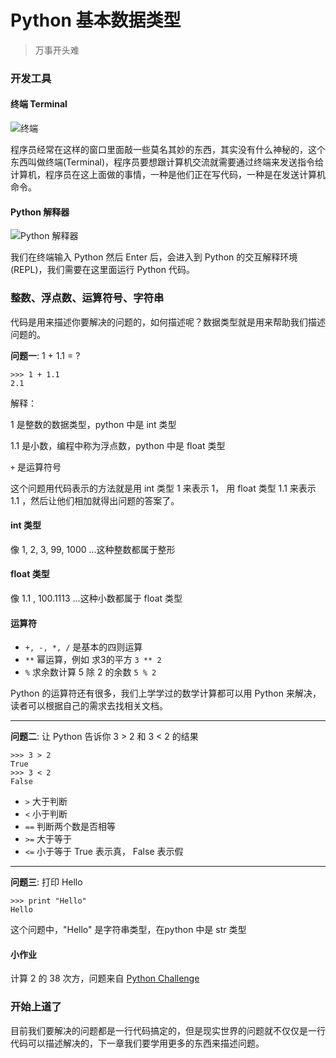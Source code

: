 # Python 基本数据类型

> 万事开头难

### 开发工具

#### 终端 Terminal
![终端](http://i1.buimg.com/567571/234cf787cbffd9d2.png)

程序员经常在这样的窗口里面敲一些莫名其妙的东西，其实没有什么神秘的，这个东西叫做终端(Terminal)，程序员要想跟计算机交流就需要通过终端来发送指令给计算机，程序员在这上面做的事情，一种是他们正在写代码，一种是在发送计算机命令。

#### Python 解释器
![Python 解释器](http://i2.buimg.com/567571/b3c82a49ca635a58.png)

我们在终端输入 Python 然后 Enter 后，会进入到 Python 的交互解释环境(REPL)，我们需要在这里面运行 Python 代码。

### 整数、浮点数、运算符号、字符串

代码是用来描述你要解决的问题的，如何描述呢？数据类型就是用来帮助我们描述问题的。

**问题一**: 1 + 1.1 = ?
```
>>> 1 + 1.1
2.1
```

解释：

1 是整数的数据类型，python 中是 int 类型

1.1 是小数，编程中称为浮点数，python 中是 float 类型

`+` 是运算符号

这个问题用代码表示的方法就是用 int 类型 1 来表示 1， 用 float 类型 1.1 来表示 1.1 ，然后让他们相加就得出问题的答案了。

#### int 类型
像 1, 2, 3, 99, 1000 ...这种整数都属于整形

#### float 类型
像 1.1 , 100.1113 ...这种小数都属于 float 类型

#### 运算符
* ` +, -, *, / ` 是基本的四则运算
* ` ** ` 幂运算，例如 求3的平方 `3 ** 2`
* ` % ` 求余数计算 5 除 2 的余数 `5 % 2`

Python 的运算符还有很多，我们上学学过的数学计算都可以用 Python 来解决，读者可以根据自己的需求去找相关文档。

---

**问题二**: 让 Python 告诉你 3 > 2 和 3 < 2 的结果
```
>>> 3 > 2
True
>>> 3 < 2
False
```
* ` > ` 大于判断
* ` < ` 小于判断
* ` == ` 判断两个数是否相等
* ` >= ` 大于等于
* ` <= ` 小于等于
True 表示真， False 表示假

---

**问题三**: 打印 Hello
```
>>> print "Hello"
Hello
```

这个问题中，"Hello" 是字符串类型，在python 中是 str 类型

#### 小作业
计算 2 的 38 次方，问题来自 [Python Challenge](http://www.pythonchallenge.com/pc/def/0.html)

### 开始上道了
目前我们要解决的问题都是一行代码搞定的，但是现实世界的问题就不仅仅是一行代码可以描述解决的，下一章我们要学用更多的东西来描述问题。
